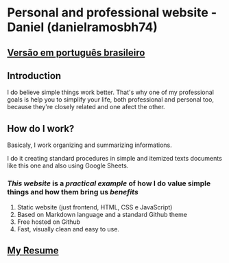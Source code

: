# Personal and professional website - Daniel (danielramosbh74)

## [Versão em português brasileiro](https://danielramosbh74.github.io)

## Introduction

I do believe simple things work better. That's why one of my professional goals is help you to simplify your life, both professional and personal too, because they're closely related and one afect the other.

## How do I work?

Basicaly, I work organizing and summarizing informations.

I do it creating standard procedures in simple and itemized texts documents like this one and also using Google Sheets.

### _This website_ is a _practical example_ of how I do value simple things and how them bring us _benefits_ 
1. Static website (just frontend, HTML, CSS e JavaScript)
2. Based on Markdown language and a standard Github theme
3. Free hosted on Github
4. Fast, visually clean and easy to use.

## [My Resume](https://danielramosbh74.github.io/my-resume/)

